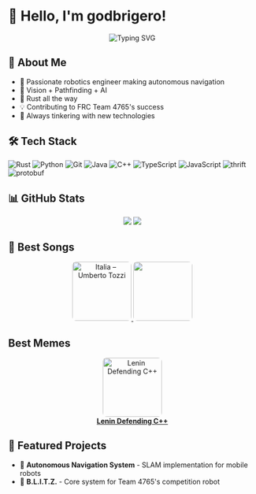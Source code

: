 # 👋 Hello, I'm godbrigero!

<div align="center">
  <img src="https://readme-typing-svg.herokuapp.com?font=Fira+Code&pause=1000&color=00FF00&center=true&vCenter=true&width=435&lines=11th+Grade+Robotics+Engineer;SLAM+%26+Pathfinding+Developer;Rust+Language+Enthusiast;FRC+Team+4765+Member" alt="Typing SVG" />
</div>

## 🚀 About Me

- 🤖 Passionate robotics engineer making autonomous navigation
- 🎯 Vision + Pathfinding + AI
- 🦀 Rust all the way
- 💡 Contributing to FRC Team 4765's success
- 🔧 Always tinkering with new technologies

## 🛠️ Tech Stack

![Rust](https://img.shields.io/badge/-Rust-000000?style=flat&logo=rust)
![Python](https://img.shields.io/badge/-Python-3776AB?style=flat&logo=python&logoColor=white)
![Git](https://img.shields.io/badge/-Git-F05032?style=flat&logo=git&logoColor=white)
![Java](https://img.shields.io/badge/-Java-007396?style=flat&logo=java&logoColor=white)
![C++](https://img.shields.io/badge/-C++-00599C?style=flat&logo=c%2B%2B&logoColor=white)
![TypeScript](https://img.shields.io/badge/-TypeScript-3178C6?style=flat&logo=typescript&logoColor=white)
![JavaScript](https://img.shields.io/badge/-JavaScript-F7DF1E?style=flat&logo=javascript&logoColor=black)
![thrift](https://img.shields.io/badge/-thrift-000000?style=flat&logo=thrift&logoColor=white)
![protobuf](https://img.shields.io/badge/-protobuf-000000?style=flat&logo=protobuf&logoColor=white)

## 📊 GitHub Stats

<div align="center">
  <img src="https://github-readme-stats.vercel.app/api?username=godbrigero&show_icons=true&theme=radical" />
  <img src="https://github-readme-streak-stats.herokuapp.com/?user=godbrigero&theme=radical" />
</div>

## 🎵 Best Songs

<p align="center">
  <a href="https://open.spotify.com/track/2yr6dN5nvbRpIyKePCuQ1j?si=vGUlDZclTVeuOQcAsjhRdA">
    <img
      src="https://image-cdn-fa.spotifycdn.com/image/ab67616d00001e023f5eb3046c81a86fc5e075f7"
      alt="Italia – Umberto Tozzi"
      width="120"
      style="border-radius:8px;"
    />
  </a>
  <a href="https://www.youtube.com/watch?v=RuI96FlFU54&list=RDRuI96FlFU54">
    <img
      src="https://i.ytimg.com/vi/RuI96FlFU54/hqdefault.jpg"
      alt=""
      width="120"
      style="border-radius:8px;"
    />
  </a>
</p>

## Best Memes

<p align="center">
  <a href="https://www.youtube.com/watch?v=WPrSZvvt9Ow&ab_channel=HCPP">
    <img
      src="https://img.youtube.com/vi/WPrSZvvt9Ow/0.jpg"
      alt="Lenin Defending C++"
      width="120"
      style="border-radius:8px;"
    />
    <br/>
    <strong>Lenin Defending C++</strong>
  </a>
</p>

## 🌟 Featured Projects

- 🤖 **Autonomous Navigation System** - SLAM implementation for mobile robots
- 🦾 **B.L.I.T.Z.** - Core system for Team 4765's competition robot
